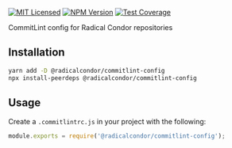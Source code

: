 [![MIT Licensed][icon-license]][link-license]
[![NPM Version][icon-npm]][link-npm]
[![Test Coverage][icon-coverage]][link-coverage]

CommitLint config for Radical Condor repositories

## Installation

```bash
yarn add -D @radicalcondor/commitlint-config
npx install-peerdeps @radicalcondor/commitlint-config
```

## Usage

Create a `.commitlintrc.js` in your project with the following:

```js
module.exports = require('@radicalcondor/commitlint-config');
```

[icon-license]: https://img.shields.io/github/license/cubedevinc/config.svg?longCache=true&style=flat-square
[link-license]: LICENSE
[icon-npm]: https://img.shields.io/npm/v/@radicalcondor/commitlint-config.svg?longCache=true&style=flat-square
[link-npm]: https://www.npmjs.com/package/@radicalcondor/commitlint-config
[icon-coverage]: https://img.shields.io/codecov/c/github/cubedevinc/config/develop.svg?longCache=true&style=flat-square
[link-coverage]: https://codecov.io/gh/cubedevinc/config
